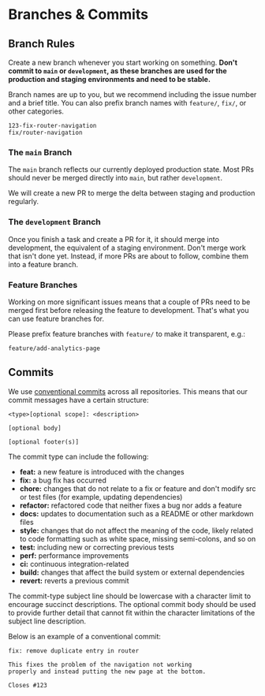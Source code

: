 # Branches & Commits

## Branch Rules

Create a new branch whenever you start working on something. **Don't commit to `main` or `development`, as these branches are used for the production and staging environments and need to be stable.**

Branch names are up to you, but we recommend including the issue number and a brief title. You can also prefix branch names with `feature/`, `fix/`, or other categories.

```
123-fix-router-navigation
fix/router-navigation
```

### The `main` Branch

The `main` branch reflects our currently deployed production state. Most PRs should never be merged directly into `main`, but rather `development`.

We will create a new PR to merge the delta between staging and production regularly.

### The `development` Branch

Once you finish a task and create a PR for it, it should merge into development, the equivalent of a staging environment. Don't merge work that isn't done yet. Instead, if more PRs are about to follow, combine them into a feature branch.

### Feature Branches

Working on more significant issues means that a couple of PRs need to be merged first before releasing the feature to development. That's what you can use feature branches for.

Please prefix feature branches with `feature/` to make it transparent, e.g.:

```
feature/add-analytics-page
```

## Commits

We use [conventional commits](https://www.conventionalcommits.org/en/v1.0.0/#summary) across all repositories. This means that our commit messages have a certain structure:

```
<type>[optional scope]: <description>

[optional body]

[optional footer(s)]
```

The commit type can include the following:

- **feat:** a new feature is introduced with the changes
- **fix:** a bug fix has occurred
- **chore:** changes that do not relate to a fix or feature and don't modify src or test files (for example, updating dependencies)
- **refactor:** refactored code that neither fixes a bug nor adds a feature
- **docs:** updates to documentation such as a README or other markdown files
- **style:** changes that do not affect the meaning of the code, likely related to code formatting such as white space, missing semi-colons, and so on
- **test:** including new or correcting previous tests
- **perf:** performance improvements
- **ci:** continuous integration-related
- **build:** changes that affect the build system or external dependencies
- **revert:** reverts a previous commit

The commit-type subject line should be lowercase with a character limit to encourage succinct descriptions. The optional commit body should be used to provide further detail that cannot fit within the character limitations of the subject line description.

Below is an example of a conventional commit:

```
fix: remove duplicate entry in router

This fixes the problem of the navigation not working
properly and instead putting the new page at the bottom.

Closes #123
```

